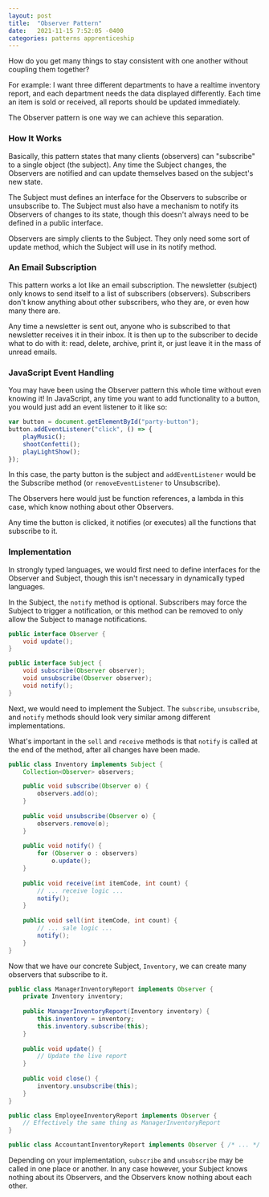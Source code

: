 ```yaml
---
layout: post
title:  "Observer Pattern"
date:   2021-11-15 7:52:05 -0400
categories: patterns apprenticeship
---
```


How do you get many things to stay consistent with one another without 
coupling them together?

For example: I want three different departments to have a realtime inventory report, 
and each department needs the data displayed differently. Each time an item is 
sold or received, all reports should be updated immediately.

The Observer pattern is one way we can achieve this separation.

### How It Works

Basically, this pattern states that many clients (observers) can "subscribe" to a 
single object (the subject). Any time the Subject changes, the Observers are 
notified and can update themselves based on the subject's new state.

The Subject must defines an interface for the Observers to subscribe or unsubscribe to.
The Subject must also have a mechanism to notify its Observers of changes to its state,
though this doesn't always need to be defined in a public interface.

Observers are simply clients to the Subject. They only need some sort of update
method, which the Subject will use in its notify method.

### An Email Subscription

This pattern works a lot like an email subscription. The newsletter (subject) only 
knows to send itself to a list of subscribers (observers). Subscribers don't know 
anything about other subscribers, who they are, or even how many there are.

Any time a newsletter is sent out, anyone who is subscribed to that newsletter 
receives it in their inbox. It is then up to the subscriber to decide what to do
with it: read, delete, archive, print it, or just leave it in the mass of unread emails.

### JavaScript Event Handling

You may have been using the Observer pattern this whole time without even knowing it!
In JavaScript, any time you want to add functionality to a button, you would just 
add an event listener to it like so:

````javascript
var button = document.getElementById("party-button");
button.addEventListener("click", () => {
    playMusic();
    shootConfetti();
    playLightShow();
});
````

In this case, the party button is the subject and `addEventListener` would be the 
Subscribe method (or `removeEventListener` to Unsubscribe).

The Observers here would just be function references, a lambda in this case, which know
nothing about other Observers.

Any time the button is clicked, it notifies (or executes) all the functions that 
subscribe to it.

### Implementation

In strongly typed languages, we would first need to define interfaces for the
Observer and Subject, though this isn't necessary in dynamically typed languages.

In the Subject, the `notify` method is optional. Subscribers may force the Subject to 
trigger a notification, or this method can be removed to only allow the Subject
to manage notifications.

````java
public interface Observer {
    void update();
}

public interface Subject {
    void subscribe(Observer observer);
    void unsubscribe(Observer observer);
    void notify();
}
````

Next, we would need to implement the Subject. The `subscribe`, `unsubscribe`, and `notify`
methods should look very similar among different implementations.

What's important in the `sell` and `receive` methods is that `notify` is called at the
end of the method, after all changes have been made.

````java
public class Inventory implements Subject {
    Collection<Observer> observers;

    public void subscribe(Observer o) {
        observers.add(o);
    }
    
    public void unsubscribe(Observer o) {
        observers.remove(o);
    }
    
    public void notify() {
        for (Observer o : observers)
            o.update();
    }
    
    public void receive(int itemCode, int count) {
        // ... receive logic ...
        notify();
    }
    
    public void sell(int itemCode, int count) {
        // ... sale logic ...
        notify();
    }
}
````

Now that we have our concrete Subject, `Inventory`, we can create many observers
that subscribe to it. 

````java
public class ManagerInventoryReport implements Observer {
    private Inventory inventory;
    
    public ManagerInventoryReport(Inventory inventory) {
        this.inventory = inventory;
        this.inventory.subscribe(this);
    }
    
    public void update() {
        // Update the live report
    }
    
    public void close() {
        inventory.unsubscribe(this);
    }
}

public class EmployeeInventoryReport implements Observer {
    // Effectively the same thing as ManagerInventoryReport
}

public class AccountantInventoryReport implements Observer { /* ... */ }
````

Depending on your implementation, `subscribe` and `unsubscribe` may be called in one 
place or another. In any case however, your Subject knows nothing about its Observers,
and the Observers know nothing about each other.
